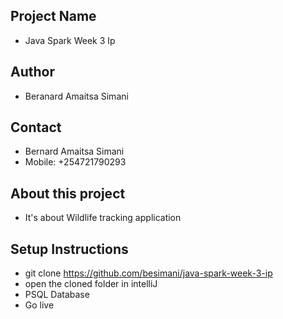 ## Project Name
 - Java Spark Week 3 Ip

## Author
 - Beranard Amaitsa Simani

## Contact
 - Bernard Amaitsa Simani
 - Mobile: +254721790293

## About this project
 - It's about Wildlife tracking application

## Setup Instructions
 - git clone https://github.com/besimani/java-spark-week-3-ip
 - open the cloned folder in intelliJ
 - PSQL Database
 - Go live

